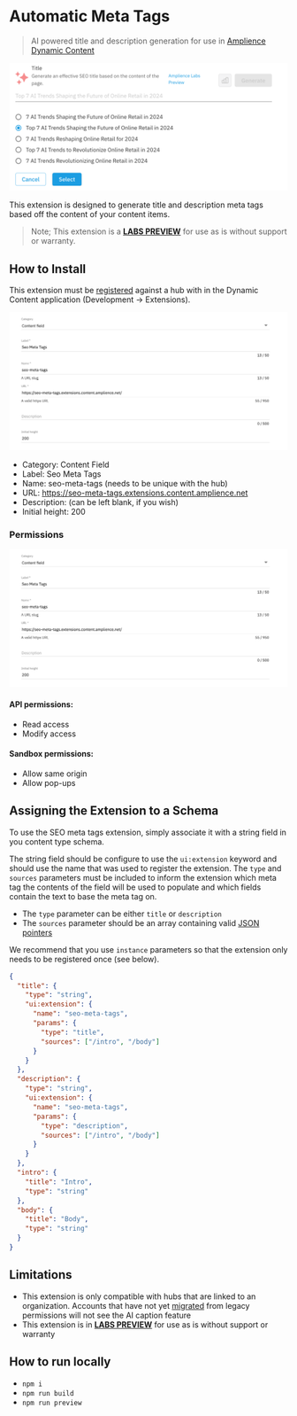# Automatic Meta Tags

> AI powered title and description generation for use in [Amplience Dynamic Content](https://amplience.com/dynamic-content)

![Screenshot](media/screenshot.png)

This extension is designed to generate title and description meta tags based off the content of your content items.

> Note; This extension is a [**LABS PREVIEW**](https://amplience.com/developers/docs/knowledge-center/amplience-labs) for use as is without support or warranty.

## How to Install

This extension must be [registered](https://amplience.com/developers/docs/integrations/extensions/register-use) against a hub with in the Dynamic Content application (Development -> Extensions).

![Settings](media/settings.png)

- Category: Content Field
- Label: Seo Meta Tags
- Name: seo-meta-tags (needs to be unique with the hub)
- URL: https://seo-meta-tags.extensions.content.amplience.net
- Description: (can be left blank, if you wish)
- Initial height: 200

### Permissions

![Permissions](media/settings.png)

#### API permissions:

- Read access
- Modify access

#### Sandbox permissions:

- Allow same origin
- Allow pop-ups

## Assigning the Extension to a Schema

To use the SEO meta tags extension, simply associate it with a string field in you content type schema.

The string field should be configure to use the `ui:extension` keyword and should use the name that was used to register the extension. The `type` and `sources` parameters must be included to inform the extension which meta tag the contents of the field will be used to populate and which fields contain the text to base the meta tag on.

- The `type` parameter can be either `title` or `description`
- The `sources` parameter should be an array containing valid [JSON pointers](https://datatracker.ietf.org/doc/html/rfc6901)

We recommend that you use `instance` parameters so that the extension only needs to be registered once (see below).

```json
{
  "title": {
    "type": "string",
    "ui:extension": {
      "name": "seo-meta-tags",
      "params": {
        "type": "title",
        "sources": ["/intro", "/body"]
      }
    }
  },
  "description": {
    "type": "string",
    "ui:extension": {
      "name": "seo-meta-tags",
      "params": {
        "type": "description",
        "sources": ["/intro", "/body"]
      }
    }
  },
  "intro": {
    "title": "Intro",
    "type": "string"
  },
  "body": {
    "title": "Body",
    "type": "string"
  }
}
```

## Limitations

- This extension is only compatible with hubs that are linked to an organization. Accounts that have not yet [migrated](https://amplience.com/developers/docs/knowledge-center/faqs/account/) from legacy permissions will not see the AI caption feature
- This extension is in [**LABS PREVIEW**](https://amplience.com/developers/docs/knowledge-center/amplience-labs) for use as is without support or warranty

## How to run locally

- `npm i`
- `npm run build`
- `npm run preview`
